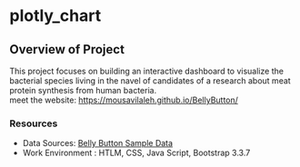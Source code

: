 # plotly_chart

## Overview of Project
This project focuses on building an interactive dashboard to visualize the bacterial species living in the navel of candidates of a research about meat protein synthesis from human bacteria.
<br/>
meet the website: https://mousavilaleh.github.io/BellyButton/


### Resources
- Data Sources: [Belly Button Sample Data](samples.json)
- Work Environment : HTLM, CSS, Java Script, Bootstrap 3.3.7



